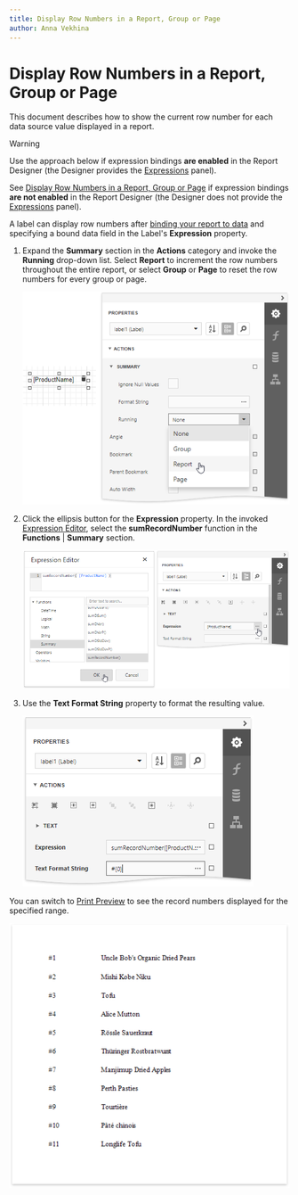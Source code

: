 ```yaml
---
title: Display Row Numbers in a Report, Group or Page
author: Anna Vekhina
---
```

# Display Row Numbers in a Report, Group or Page

This document describes how to show the current row number for each data source value displayed in a report.

> [!Warning]
> Use the approach below if expression bindings **are enabled** in the Report Designer (the Designer provides the [Expressions](../../report-designer-tools/ui-panels/expressions-panel.md) panel).
>
> See [Display Row Numbers in a Report, Group or Page](../shape-data-data-bindings/display-row-numbers-in-a-report-group-or-page.md) if expression bindings **are not enabled** in the Report Designer (the Designer does not provide the [Expressions](../../report-designer-tools/ui-panels/expressions-panel.md) panel).

A label can display row numbers after [binding your report to data](../../bind-to-data.md) and specifying a bound data field in the Label's **Expression** property.

1. Expand the **Summary** section in the **Actions** category and invoke the **Running** drop-down list. Select **Report** to increment the row numbers throughout the entire report, or select **Group** or **Page** to reset the row numbers for every group or page.
	
	![](../../../../images/eurd-web-shaping-row-numbers-summary-running.png)

2. Click the ellipsis button for the **Expression** property. In the invoked [Expression Editor](../../report-designer-tools/expression-editor.md), select the **sumRecordNumber** function in the **Functions** | **Summary** section.
	
	![](../../../../images/eurd-web-shaping-row-numbers-expression.png)

4. Use the **Text Format String** property to format the resulting value.
	
	![](../../../../images/eurd-web-shaping-row-numbers-format-string.png)

You can switch to [Print Preview](../../preview-print-and-export-reports.md) to see the record numbers displayed for the specified range.

![](../../../../images/eurd-web-shaping-row-numbers-result.png)